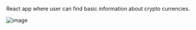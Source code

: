 React app where user can find basic information about crypto currencies.

![image](https://github.com/Mart1n4s/coinfinder/assets/131029601/ce99e74e-9d1f-4384-90c2-0f72ec14c01d)
